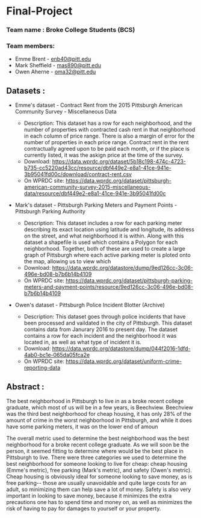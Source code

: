 # Final-Project

### Team name : Broke College Students (BCS)
### Team members: 
* Emme Brent - enb40@pitt.edu
* Mark Sheffield - mas890@pitt.edu
* Owen Aherne - oma32@pitt.edu

## Datasets : 
* Emme's dataset - Contract Rent from the 2015 Pittsburgh American Community Survey - Miscellaneous Data
    * Description: This dataset has a row for each neighborhood, and the number of properties with contracted cash rent in that neighborhood in each column of price range. There is also a margin of error for the number of properties in each price range. Contract rent in the rent contractually agreed upon to be paid each month, or if the place is currently listed, it was the askign price at the time of the survey. 
    * Download: https://data.wprdc.org/dataset/5b18c198-474c-4723-b735-cc5220ad43cc/resource/dbf449e2-e8a1-41ce-941e-3b95041fd00c/download/contract-rent.csv
    * On WPRDC site: https://data.wprdc.org/dataset/pittsburgh-american-community-survey-2015-miscellaneous-data/resource/dbf449e2-e8a1-41ce-941e-3b95041fd00c
    
* Mark's dataset - Pittsburgh Parking Meters and Payment Points - Pittsburgh Parking Authority
    * Description: This dataset includes a row for each parking meter describing its exact location using latitude and longitude, its address on the street, and what neighborhood it is within. Along with this dataset a shapefile is used which contains a Polygon for each neighborhood. Together, both of these are used to create a large graph of Pittsburgh where each active parking meter is ploted onto the map, allowing us to view which 
    * Download: https://data.wprdc.org/datastore/dump/9ed126cc-3c06-496e-bd08-b7b6b14b4109
    * On WPRDC site: https://data.wprdc.org/dataset/pittsburgh-parking-meters-and-payment-points/resource/9ed126cc-3c06-496e-bd08-b7b6b14b4109


* Owen's dataset - Pittsburgh Police Incident Blotter (Archive)
    * Description: This dataset goes through police incidents that have been processed and vaildated in the city of Pittsburgh. This dataset contains data from Janurary 2016 to present day. The dataset contains a row for each incident and the neighborhood it was located in, as well as what type of incident it is. 
    * Download: https://data.wprdc.org/datastore/dump/044f2016-1dfd-4ab0-bc1e-065da05fca2e
    * On WPRDC site: https://data.wprdc.org/dataset/uniform-crime-reporting-data


## Abstract : 
The best neighborhood in Pittsburgh to live in as a broke recent college graduate, which most of us will be in a few years, is Beechview. Beechview was the third best neighborhood for cheap housing, it has only 28% of the amount of crime in the worst neighborhood in Pittsburgh, and while it does have some parking meters, it was on the lower end of amoun

The overall metric used to determine the best neighborhood was the best neighborhood for a broke recent college graduate. As we will soon be the person, it seemed fitting to determine where would be the best place in Pittsburgh to live. There were three categories we used to determine the best neighborhood for someone looking to live for cheap: cheap housing (Emme's metric), free parking (Mark's metric), and safety (Owen's metric). Cheap housing is obviously ideal for someone looking to save money, as is free parking-- those are usually unavoidable and quite large costs for an adult, so minimizing them can help save a lot of money. Safety is also very important in looking to save money, because it minimizes the extra precautions one has to spend time and money on, as well as minimizes the risk of having to pay for damages to yourself or your property. 
